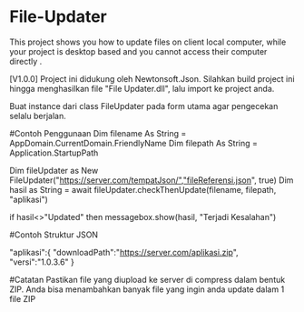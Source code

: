 # File-Updater
This project shows you how to update files on client local computer, while your project is desktop based and you cannot access their computer directly .

[V1.0.0]
Project ini didukung oleh Newtonsoft.Json.
Silahkan build project ini hingga menghasilkan file "File Updater.dll", lalu import ke project anda.

Buat instance dari class FileUpdater pada form utama agar  pengecekan selalu berjalan.

#Contoh Penggunaan
Dim filename As String = AppDomain.CurrentDomain.FriendlyName
Dim filepath As String = Application.StartupPath

Dim fileUpdater as New FileUpdater("https://server.com/tempatJson/","fileReferensi.json", true)
Dim hasil as String = await fileUpdater.checkThenUpdate(filename, filepath, "aplikasi")

if hasil<>"Updated" then messagebox.show(hasil, "Terjadi Kesalahan")


#Contoh Struktur JSON

"aplikasi":{
	"downloadPath":"https://server.com/aplikasi.zip", 
	"versi":"1.0.3.6"
}

#Catatan
Pastikan file yang diupload ke server di compress dalam bentuk ZIP.
Anda bisa menambahkan banyak file yang ingin anda update dalam 1 file ZIP

